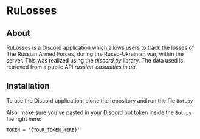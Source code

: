 # RuLosses

## About

RuLosses is a Discord application which allows users to track the losses of The Russian Armed Forces, during
the Russo-Ukrainian war, within the server. This was realized using the *discord.py* library. The data used
is retrieved from a public API *russian-casualties.in.ua*.

## Installation

To use the Discord application, clone the repository and run the file `Bot.py` </br>

Also, make sure you've pasted in your Discord bot token inside the `Bot.py` file right here: </br>
```
TOKEN = '{YOUR_TOKEN_HERE}'
```